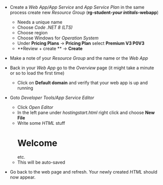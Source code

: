 - Create a *Web App/App Service* and *App Service Plan* in the same process create new *Resource Group* (**rg-student-*your intitals*-webapp**)
  - Needs a unique name
  - Choose *Code*  *.NET 8 (LTS)* 
  - Choose region 
  - Choose Windows for *Operation System*
  - Under **Pricing Plans** -> **Pricing Plan** select  **Premium V3 P0V3**
  - **Review + create ** -> **Create**

- Make a note of your *Resource Group* and the name or the *Web App*

- Back in your *Web App* go to the *Overview* page (it might take a minute or so to load the first time)
  - Click on **Default domain** and verify that your web app is up and running

- Goto *Developer Tools/App Service Editor*
  - Click *Open Editor*
  - In the left pane under *hostingstart.html* right click and choose **New File**
  - Write some *HTML* stuff <h1>Welcome</h1> etc.
  - This will be auto-saved

- Go back to the web page and refresh. Your newly created *HTML* should now appear.